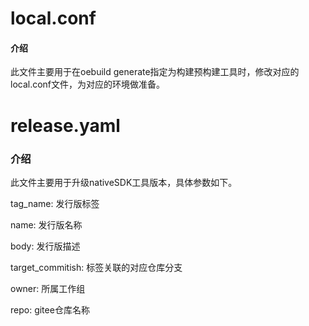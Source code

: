# local.conf

#### 介绍

此文件主要用于在oebuild generate指定为构建预构建工具时，修改对应的local.conf文件，为对应的环境做准备。


# release.yaml

### 介绍

此文件主要用于升级nativeSDK工具版本，具体参数如下。

tag_name: 发行版标签

name: 发行版名称

body: 发行版描述

target_commitish: 标签关联的对应仓库分支

owner: 所属工作组

repo: gitee仓库名称




